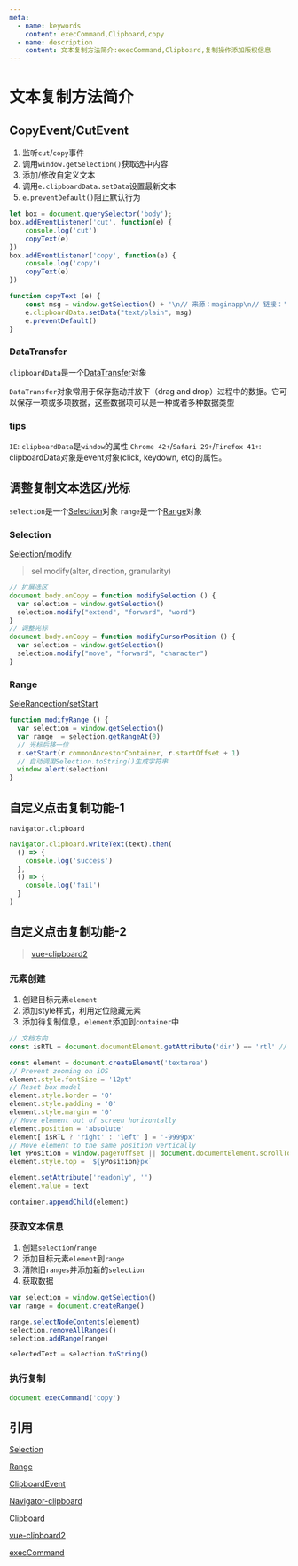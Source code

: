 ```yaml
---
meta:
  - name: keywords
    content: execCommand,Clipboard,copy
  - name: description
    content: 文本复制方法简介:execCommand,Clipboard,复制操作添加版权信息
---
```


# 文本复制方法简介

## CopyEvent/CutEvent

1. 监听`cut`/`copy`事件
2. 调用`window.getSelection()`获取选中内容
3. 添加/修改自定义文本
4. 调用`e.clipboardData.setData`设置最新文本
5. `e.preventDefault()`阻止默认行为


```js
let box = document.querySelector('body');
box.addEventListener('cut', function(e) {
    console.log('cut')
    copyText(e)
})
box.addEventListener('copy', function(e) {
    console.log('copy')
    copyText(e)
})

function copyText (e) {
    const msg = window.getSelection() + '\n// 来源：maginapp\n// 链接：' + location.origin + location.pathname + '\n//商业转载请联系授权，非商业转载请注明出处'
    e.clipboardData.setData("text/plain", msg)
    e.preventDefault()
}
```

### DataTransfer

`clipboardData`是一个[DataTransfer](https://developer.mozilla.org/zh-CN/docs/Web/API/DataTransfer)对象

`DataTransfer`对象常用于保存拖动并放下（drag and drop）过程中的数据。它可以保存一项或多项数据，这些数据项可以是一种或者多种数据类型

### tips

`IE`: `clipboardData`是`window`的属性
`Chrome 42+`/`Safari 29+`/`Firefox 41+`: clipboardData对象是event对象(click, keydown, etc)的属性。

## 调整复制文本选区/光标

`selection`是一个[Selection](https://developer.mozilla.org/zh-CN/docs/Web/API/Selection)对象
`range`是一个[Range](https://developer.mozilla.org/en-US/docs/Web/API/Range)对象

### Selection

[Selection/modify](https://developer.mozilla.org/zh-CN/docs/Web/API/Selection/modify)

> sel.modify(alter, direction, granularity)

```js
// 扩展选区
document.body.onCopy = function modifySelection () {
  var selection = window.getSelection()
  selection.modify("extend", "forward", "word")
}
// 调整光标
document.body.onCopy = function modifyCursorPosition () {
  var selection = window.getSelection()
  selection.modify("move", "forward", "character")
}
```
### Range

[SeleRangection/setStart](https://developer.mozilla.org/en-US/docs/Web/API/Range/setStart)

```js
function modifyRange () {
  var selection = window.getSelection()
  var range  = selection.getRangeAt(0)
  // 光标后移一位
  r.setStart(r.commonAncestorContainer, r.startOffset + 1)
  // 自动调用Selection.toString()生成字符串
  window.alert(selection)
}
```

## 自定义点击复制功能-1

`navigator.clipboard`

```js
navigator.clipboard.writeText(text).then(
  () => {
    console.log('success')
  },
  () => {
    console.log('fail')
  }
)
```

## 自定义点击复制功能-2

> [vue-clipboard2](https://github.com/Inndy/vue-clipboard2)

### 元素创建

1. 创建目标元素`element`
2. 添加style样式，利用定位隐藏元素
3. 添加待复制信息，`element`添加到`container`中

```js
// 文档方向
const isRTL = document.documentElement.getAttribute('dir') == 'rtl' // ltr rtl

const element = document.createElement('textarea')
// Prevent zooming on iOS
element.style.fontSize = '12pt'
// Reset box model
element.style.border = '0'
element.style.padding = '0'
element.style.margin = '0'
// Move element out of screen horizontally
element.position = 'absolute'
element[ isRTL ? 'right' : 'left' ] = '-9999px'
// Move element to the same position vertically
let yPosition = window.pageYOffset || document.documentElement.scrollTop
element.style.top = `${yPosition}px`

element.setAttribute('readonly', '')
element.value = text

container.appendChild(element)
```

### 获取文本信息

1. 创建`selection`/`range`
2. 添加目标元素`element`到`range`
3. 清除旧`ranges`并添加新的`selection`
4. 获取数据

```js
var selection = window.getSelection()
var range = document.createRange()

range.selectNodeContents(element)
selection.removeAllRanges()
selection.addRange(range)

selectedText = selection.toString()
```
### 执行复制

```js
document.execCommand('copy')
```

## 引用

[Selection](https://developer.mozilla.org/zh-CN/docs/Web/API/Selection)

[Range](https://developer.mozilla.org/en-US/docs/Web/API/Range)

[ClipboardEvent](https://developer.mozilla.org/zh-CN/docs/Web/API/ClipboardEvent)

[Navigator-clipboard](https://developer.mozilla.org/zh-CN/docs/Web/API/Navigator/clipboard)

[Clipboard](https://developer.mozilla.org/zh-CN/docs/Web/API/Clipboard)

[vue-clipboard2](https://github.com/Inndy/vue-clipboard2)

[execCommand](https://developer.mozilla.org/zh-CN/docs/Web/API/Document/execCommand)
